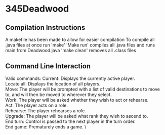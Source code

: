 # 345Deadwood
## Compilation Instructions
A makefile has been made to allow for easier compilation
	To compile all .java files at once run 'make'
	'Make run' compiles all .java files and runs main from Deadwood.java
	'make clean' removes all .class files

## Command Line Interaction
Valid commands:
	Current: Displays the currently active player.\
	Locate all: Displays the location of all players.\
	Move: The player will be prompted with a list of valid destinations to move to, and will then be moved to wherever they select. \
	Work: The player will be asked whether they wish to act or rehearse. \
	Act: The player acts on a role. \
	Rehearse: The player rehearses a role. \
	Upgrade: The player will be asked what rank they wish to ascend to. \
	End turn: Control is passed to the next player in the turn order. \
	End game: Prematurely ends a game. \
	
